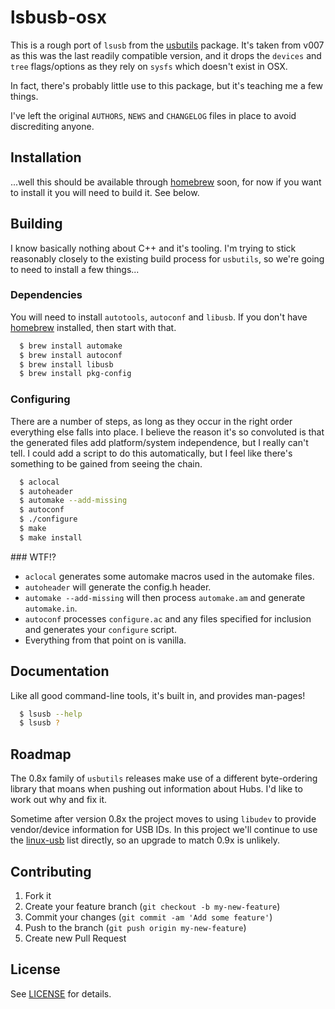 # lsbusb-osx

This is a rough port of `lsusb` from the [usbutils](https://github.com/gregkh/usbutils) package.  It's taken from v007 as this was the last readily compatible version, and it drops the `devices` and `tree` flags/options as they rely on `sysfs` which doesn't exist in OSX.

In fact, there's probably little use to this package, but it's teaching me a few things.

I've left the original `AUTHORS`, `NEWS` and `CHANGELOG` files in place to avoid discrediting anyone.

## Installation

...well this should be available through [homebrew](http://brew.sh/) soon, for now if you want to install it you will need to build it.  See below.


## Building

I know basically nothing about C++ and it's tooling.  I'm trying to stick reasonably closely to the existing build process for `usbutils`, so we're going to need to install a few things...

### Dependencies

You will need to install `autotools`, `autoconf` and `libusb`.  If you don't have [homebrew](http://brew.sh/) installed, then start with that.

```bash
  $ brew install automake
  $ brew install autoconf
  $ brew install libusb
  $ brew install pkg-config
```

### Configuring

There are a number of steps, as long as they occur in the right order everything else falls into place.  I believe the reason it's so convoluted is that the generated files add platform/system independence, but I really can't tell.  I could add a script to do this automatically, but I feel like there's something to be gained from seeing the chain.

```bash
  $ aclocal
  $ autoheader
  $ automake --add-missing
  $ autoconf
  $ ./configure
  $ make
  $ make install
```

### WTF!?

- `aclocal` generates some automake macros used in the automake files.
- `autoheader` will generate the config.h header.
- `automake --add-missing` will then process `automake.am` and generate `automake.in`.
- `autoconf` processes `configure.ac` and any files specified for inclusion and generates your `configure` script.
- Everything from that point on is vanilla.


## Documentation

Like all good command-line tools, it's built in, and provides man-pages!

```bash
  $ lsusb --help
  $ lsusb ?
```

## Roadmap

The 0.8x family of `usbutils` releases make use of a different byte-ordering library that moans when pushing out information about Hubs.  I'd like to work out why and fix it.

Sometime after version 0.8x the project moves to using `libudev` to provide vendor/device information for USB IDs.  In this project we'll continue to use the [linux-usb](http://www.linux-usb.org/usb.ids) list directly, so an upgrade to match 0.9x is unlikely.

## Contributing

1. Fork it
2. Create your feature branch (`git checkout -b my-new-feature`)
3. Commit your changes (`git commit -am 'Add some feature'`)
4. Push to the branch (`git push origin my-new-feature`)
5. Create new Pull Request

## License

See [LICENSE][] for details.

[license]: LICENSE.md
